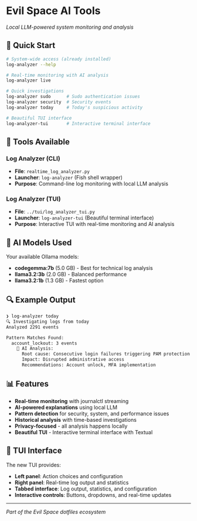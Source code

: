 # Evil Space AI Tools
*Local LLM-powered system monitoring and analysis*

## 🚀 Quick Start

```bash
# System-wide access (already installed)
log-analyzer --help

# Real-time monitoring with AI analysis
log-analyzer live

# Quick investigations
log-analyzer sudo      # Sudo authentication issues
log-analyzer security  # Security events
log-analyzer today     # Today's suspicious activity

# Beautiful TUI interface
log-analyzer-tui       # Interactive terminal interface
```

## 🔧 Tools Available

### Log Analyzer (CLI)
- **File**: `realtime_log_analyzer.py`
- **Launcher**: `log-analyzer` (Fish shell wrapper)
- **Purpose**: Command-line log monitoring with local LLM analysis

### Log Analyzer (TUI)
- **File**: `../tui/log_analyzer_tui.py`
- **Launcher**: `log-analyzer-tui` (Beautiful terminal interface)
- **Purpose**: Interactive TUI with real-time monitoring and AI analysis

## 🤖 AI Models Used

Your available Ollama models:
- **codegemma:7b** (5.0 GB) - Best for technical log analysis
- **llama3.2:3b** (2.0 GB) - Balanced performance
- **llama3.2:1b** (1.3 GB) - Fastest option

## 🔍 Example Output

```bash
❯ log-analyzer today
🔍 Investigating logs from today
Analyzed 2291 events

Pattern Matches Found:
  account_lockout: 3 events
    🤖 AI Analysis:
      Root cause: Consecutive login failures triggering PAM protection
      Impact: Disrupted administrative access  
      Recommendations: Account unlock, MFA implementation
```

## 📊 Features

- **Real-time monitoring** with journalctl streaming
- **AI-powered explanations** using local LLM
- **Pattern detection** for security, system, and performance issues
- **Historical analysis** with time-based investigations
- **Privacy-focused** - all analysis happens locally
- **Beautiful TUI** - Interactive terminal interface with Textual

## 🎨 TUI Interface

The new TUI provides:
- **Left panel**: Action choices and configuration
- **Right panel**: Real-time log output and statistics
- **Tabbed interface**: Log output, statistics, and configuration
- **Interactive controls**: Buttons, dropdowns, and real-time updates

---

*Part of the Evil Space dotfiles ecosystem* 